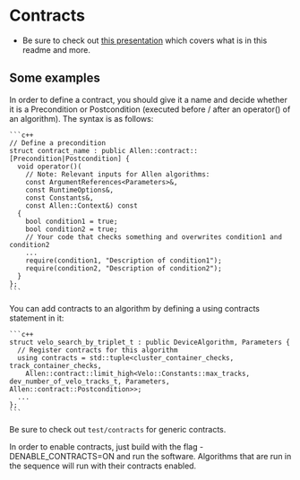 Contracts
=========

* Be sure to check out [this presentation](https://indico.cern.ch/event/978570/contributions/4136202/attachments/2157046/3638389/main.pdf) which covers what is in this readme and more.

Some examples
-------------

In order to define a contract, you should give it a name and decide whether it is a Precondition or Postcondition (executed before / after an operator() of an algorithm). The syntax is as follows:

    ```c++
    // Define a precondition
    struct contract_name : public Allen::contract::[Precondition|Postcondition] {
      void operator()(
        // Note: Relevant inputs for Allen algorithms:
        const ArgumentReferences<Parameters>&,
        const RuntimeOptions&,
        const Constants&,
        const Allen::Context&) const
      {
        bool condition1 = true;
        bool condition2 = true;
        // Your code that checks something and overwrites condition1 and condition2
        ...
        require(condition1, "Description of condition1");
        require(condition2, "Description of condition2");
      }
    };
    ```

You can add contracts to an algorithm by defining a using contracts statement in it:

    ```c++
    struct velo_search_by_triplet_t : public DeviceAlgorithm, Parameters {
      // Register contracts for this algorithm
      using contracts = std::tuple<cluster_container_checks, track_container_checks,
        Allen::contract::limit_high<Velo::Constants::max_tracks, dev_number_of_velo_tracks_t, Parameters, Allen::contract::Postcondition>>;
      ...
    };
    ```

Be sure to check out `test/contracts` for generic contracts.

In order to enable contracts, just build with the flag -DENABLE_CONTRACTS=ON and run the software. Algorithms that are run in the sequence will run with their contracts enabled.
